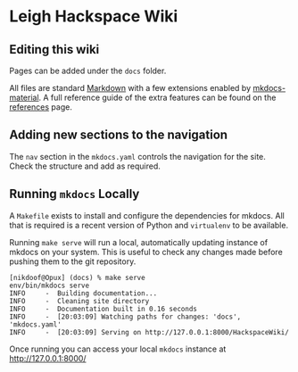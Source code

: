 # Leigh Hackspace Wiki

## Editing this wiki

Pages can be added under the `docs` folder.

All files are standard [Markdown](https://www.markdownguide.org/basic-syntax/) with a few extensions enabled by [mkdocs-material](https://squidfunk.github.io/mkdocs-material/). A full reference guide of the extra features can be found on the [references](https://squidfunk.github.io/mkdocs-material/reference/) page.

## Adding new sections to the navigation

The `nav` section in the `mkdocs.yaml` controls the navigation for the site. Check the structure and add as required.

## Running `mkdocs` Locally

A `Makefile` exists to install and configure the dependencies for mkdocs. All that is required is a recent version of Python and `virtualenv` to be available.

Running `make serve` will run a local, automatically updating instance of mkdocs on your system. This is useful to check any changes made before pushing them to the git repository.

```console
[nikdoof@Opux] (docs) % make serve
env/bin/mkdocs serve
INFO     -  Building documentation...
INFO     -  Cleaning site directory
INFO     -  Documentation built in 0.16 seconds
INFO     -  [20:03:09] Watching paths for changes: 'docs', 'mkdocs.yaml'
INFO     -  [20:03:09] Serving on http://127.0.0.1:8000/HackspaceWiki/
```

Once running you can access your local `mkdocs` instance at http://127.0.0.1:8000/